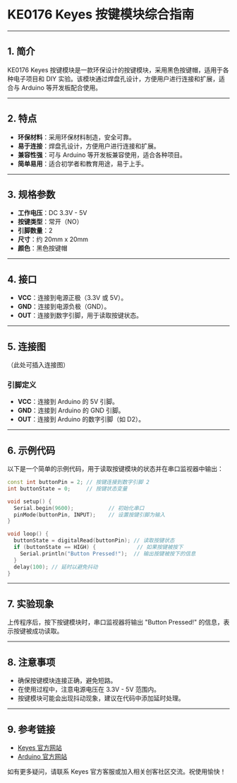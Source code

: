 # KE0176 Keyes 按键模块综合指南

---

## 1. 简介
KE0176 Keyes 按键模块是一款环保设计的按键模块，采用黑色按键帽，适用于各种电子项目和 DIY 实验。该模块通过焊盘孔设计，方便用户进行连接和扩展，适合与 Arduino 等开发板配合使用。

---

## 2. 特点
- **环保材料**：采用环保材料制造，安全可靠。
- **易于连接**：焊盘孔设计，方便用户进行连接和扩展。
- **兼容性强**：可与 Arduino 等开发板兼容使用，适合各种项目。
- **简单易用**：适合初学者和教育用途，易于上手。

---

## 3. 规格参数
- **工作电压**：DC 3.3V - 5V  
- **按键类型**：常开（NO）  
- **引脚数量**：2  
- **尺寸**：约 20mm x 20mm  
- **颜色**：黑色按键帽  

---

## 4. 接口
- **VCC**：连接到电源正极（3.3V 或 5V）。
- **GND**：连接到电源负极（GND）。
- **OUT**：连接到数字引脚，用于读取按键状态。

---

## 5. 连接图
（此处可插入连接图）

### 引脚定义
- **VCC**：连接到 Arduino 的 5V 引脚。
- **GND**：连接到 Arduino 的 GND 引脚。
- **OUT**：连接到 Arduino 的数字引脚（如 D2）。

---

## 6. 示例代码
以下是一个简单的示例代码，用于读取按键模块的状态并在串口监视器中输出：
```cpp
const int buttonPin = 2; // 按键连接到数字引脚 2
int buttonState = 0;     // 按键状态变量

void setup() {
  Serial.begin(9600);           // 初始化串口
  pinMode(buttonPin, INPUT);    // 设置按键引脚为输入
}

void loop() {
  buttonState = digitalRead(buttonPin); // 读取按键状态
  if (buttonState == HIGH) {             // 如果按键被按下
    Serial.println("Button Pressed!");  // 输出按键被按下的信息
  }
  delay(100); // 延时以避免抖动
}
```

---

## 7. 实验现象
上传程序后，按下按键模块时，串口监视器将输出 "Button Pressed!" 的信息，表示按键被成功读取。

---

## 8. 注意事项
- 确保按键模块连接正确，避免短路。
- 在使用过程中，注意电源电压在 3.3V - 5V 范围内。
- 按键模块可能会出现抖动现象，建议在代码中添加延时处理。

---

## 9. 参考链接
- [Keyes 官方网站](http://www.keyes-robot.com/)  
- [Arduino 官方网站](https://www.arduino.cc)  

如有更多疑问，请联系 Keyes 官方客服或加入相关创客社区交流。祝使用愉快！